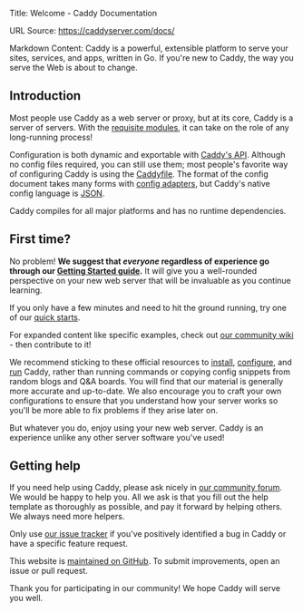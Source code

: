 Title: Welcome - Caddy Documentation

URL Source: https://caddyserver.com/docs/

Markdown Content:
Caddy is a powerful, extensible platform to serve your sites, services, and apps, written in Go. If you're new to Caddy, the way you serve the Web is about to change.

Introduction
------------

Most people use Caddy as a web server or proxy, but at its core, Caddy is a server of servers. With the [requisite modules](https://caddyserver.com/docs/modules/), it can take on the role of any long-running process!

Configuration is both dynamic and exportable with [Caddy's API](https://caddyserver.com/docs/api). Although no config files required, you can still use them; most people's favorite way of configuring Caddy is using the [Caddyfile](https://caddyserver.com/docs/caddyfile). The format of the config document takes many forms with [config adapters](https://caddyserver.com/docs/config-adapters), but Caddy's native config language is [JSON](https://caddyserver.com/docs/json/).

Caddy compiles for all major platforms and has no runtime dependencies.

First time?
-----------

No problem! **We suggest that _everyone_ regardless of experience go through our [Getting Started guide](https://caddyserver.com/docs/getting-started).** It will give you a well-rounded perspective on your new web server that will be invaluable as you continue learning.

If you only have a few minutes and need to hit the ground running, try one of our [quick starts](https://caddyserver.com/docs/quick-starts).

For expanded content like specific examples, check out [our community wiki](https://caddy.community/c/wiki/13) - then contribute to it!

We recommend sticking to these official resources to [install](https://caddyserver.com/docs/install), [configure](https://caddyserver.com/docs/caddyfile), and [run](https://caddyserver.com/docs/command-line) Caddy, rather than running commands or copying config snippets from random blogs and Q&A boards. You will find that our material is generally more accurate and up-to-date. We also encourage you to craft your own configurations to ensure that you understand how your server works so you'll be more able to fix problems if they arise later on.

But whatever you do, enjoy using your new web server. Caddy is an experience unlike any other server software you've used!

Getting help
------------

If you need help using Caddy, please ask nicely in [our community forum](https://caddy.community/). We would be happy to help you. All we ask is that you fill out the help template as thoroughly as possible, and pay it forward by helping others. We always need more helpers.

Only use [our issue tracker](https://github.com/caddyserver/caddy/issues) if you've positively identified a bug in Caddy or have a specific feature request.

This website is [maintained on GitHub](https://github.com/caddyserver/website). To submit improvements, open an issue or pull request.

Thank you for participating in our community! We hope Caddy will serve you well.
